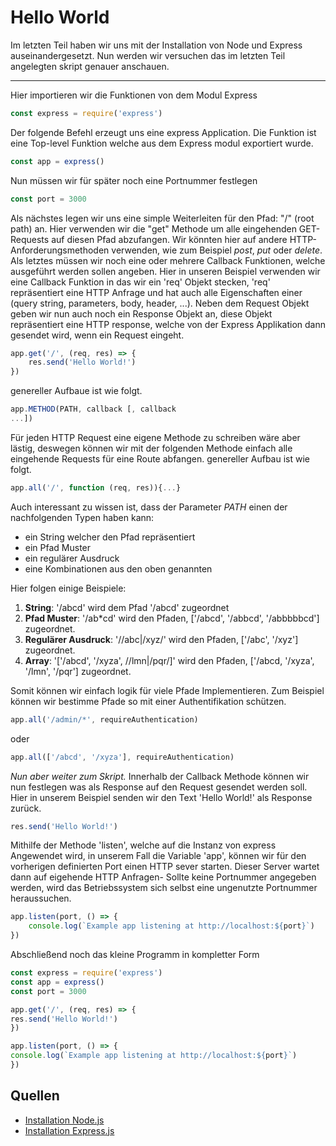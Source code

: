 # Hello World

Im letzten Teil haben wir uns mit der Installation von Node und Express auseinandergesetzt. Nun werden wir versuchen das
im letzten Teil angelegten skript genauer anschauen.

---
Hier importieren wir die Funktionen von dem Modul Express

```javascript
const express = require('express')
```

Der folgende Befehl erzeugt uns eine express Application. Die Funktion ist eine Top-level Funktion welche aus dem
Express modul exportiert wurde.

```javascript
const app = express()
```

Nun müssen wir für später noch eine Portnummer festlegen

```javascript
const port = 3000
```

Als nächstes legen wir uns eine simple Weiterleiten für den Pfad: "/" (root path) an. Hier verwenden wir die "get"
Methode um alle eingehenden GET-Requests auf diesen Pfad abzufangen. Wir könnten hier auf andere
HTTP-Anforderungsmethoden verwenden, wie zum Beispiel *post*, *put* oder *delete*. Als letztes müssen wir noch eine oder
mehrere Callback Funktionen, welche ausgeführt werden sollen angeben. Hier in unseren Beispiel verwenden wir eine
Callback Funktion in das wir ein 'req' Objekt stecken, 'req' repräsentiert eine HTTP Anfrage und hat auch alle
Eigenschaften einer (query string, parameters, body, header, ...). Neben dem Request Objekt geben wir nun auch noch ein
Response Objekt an, diese Objekt repräsentiert eine HTTP response, welche von der Express Applikation dann gesendet
wird, wenn ein Request eingeht.

```javascript
app.get('/', (req, res) => {
    res.send('Hello World!')
})
```

genereller Aufbaue ist wie folgt.

```javascript
app.METHOD(PATH, callback [, callback
...])
```

Für jeden HTTP Request eine eigene Methode zu schreiben wäre aber lästig, deswegen können wir mit der folgenden Methode
einfach alle eingehende Requests für eine Route abfangen. genereller Aufbau ist wie folgt.

```javascript
app.all('/', function (req, res)){...}
```

Auch interessant zu wissen ist, dass der Parameter *PATH* einen der nachfolgenden Typen haben kann:

- ein String welcher den Pfad repräsentiert
- ein Pfad Muster
- ein regulärer Ausdruck
- eine Kombinationen aus den oben genannten

Hier folgen einige Beispiele:

1) **String**: '/abcd' wird dem Pfad '/abcd' zugeordnet
2) **Pfad Muster**: '/ab*cd' wird den Pfaden, ['/abcd', '/abbcd', '/abbbbbcd'] zugeordnet.
3) **Regulärer Ausdruck**: '/\/abc|\/xyz/' wird den Pfaden, ['/abc', '/xyz'] zugeordnet.
4) **Array**: '['/abcd', '/xyza', /\/lmn|\/pqr/]' wird den Pfaden, ['/abcd, '/xyza', '/lmn', '/pqr'] zugeordnet.

Somit können wir einfach logik für viele Pfade Implementieren. Zum Beispiel können wir bestimme Pfade so mit einer
Authentifikation schützen.

```javascript
app.all('/admin/*', requireAuthentication)
```

oder

```javascript
app.all(['/abcd', '/xyza'], requireAuthentication)
```

*Nun aber weiter zum Skript.*
Innerhalb der Callback Methode können wir nun festlegen was als Response auf den Request gesendet werden soll. Hier in
unserem Beispiel senden wir den Text 'Hello World!' als Response zurück.

```javascript
res.send('Hello World!')
```

Mithilfe der Methode 'listen', welche auf die Instanz von express Angewendet wird, in unserem Fall die Variable 'app',
können wir für den vorherigen definierten Port einen HTTP sever starten. Dieser Server wartet dann auf eigehende HTTP Anfragen-
Sollte keine Portnummer angegeben werden, wird das Betriebssystem sich selbst eine ungenutzte Portnummer heraussuchen.
```javascript
app.listen(port, () => {
    console.log(`Example app listening at http://localhost:${port}`)
})
```

Abschließend noch das kleine Programm in kompletter Form
```javascript
const express = require('express')
const app = express()
const port = 3000

app.get('/', (req, res) => {
res.send('Hello World!')
})

app.listen(port, () => {
console.log(`Example app listening at http://localhost:${port}`)
})
```

## Quellen

* [Installation Node.js](https://nodejs.org/de/)
* [Installation Express.js](https://expressjs.com/de/starter/installing.html)

 
